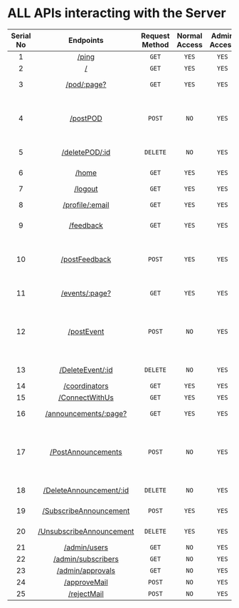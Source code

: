 
# ALL APIs interacting with the Server

| Serial No | Endpoints | Request Method | Normal<br>Access | Admin Access | Coordinator Access | Middlewares Used |
| :--: | :--: | :--: | :--: | :--: | ---- | ---- |
| 1 | [/ping](APIs/ping.md) | `GET` | `YES` | `YES` | `YES` | N/A |
| 2 | [/](APIs/root.md) | `GET` | `YES` | `YES` | `YES` | redirectIfLoggedIn |
| 3 | [/pod/:page?](APIs/podPage.md) | `GET` | `YES` | `YES` | `YES` | isLoggedIn,  updateLastActivity |
| 4 | [/postPOD](APIs/postPOD.md) | `POST` | `NO` | `YES` | `YES` | upload.none(), multerErrorHandling, isLoggedIn, isCoordinator, updateLastActivity, checkParameters |
| 5 | [/deletePOD/:id](APIs/deletePODId.md) | `DELETE` | `NO` | `YES` | `YES` | isLoggedIn, isCoordinator, updateLastActivity |
| 6 | [/home](APIs/home.md) | `GET` | `YES` | `YES` | `YES` | isLoggedIn, updateLastActivity |
| 7 | [/logout](APIs/logout.md) | `GET` | `YES` | `YES` | `YES` | isLoggedIn |
| 8 | [/profile/:email](APIs/profileEmail.md) | `GET` | `YES` | `YES` | `YES`<br> | isLoggedIn, updateLastActivity |
| 9 | [/feedback](APIs/feedback.md) | `GET` | `YES` | `YES` | `YES` | isLoggedIn, updateLastActivity |
| 10 | [/postFeedback](APIs/postFeedback.md) | `POST` | `YES` | `YES` | `YES` | upload.none(), multerErrorHandling, isLoggedIn, updateLastActivity, feedbackContentCheck |
| 11 | [/events/:page?](APIs/eventsPage.md) | `GET` | `YES` | `YES` | `YES` | isLoggedIn, updateLastActivity |
| 12 | [/postEvent](APIs/postEvent.md) | `POST` | `NO` | `YES` | `YES` | isLoggedIn, isCoordinator, upload.array, multerErrorHandling, TypeCheck, FieldLengthCheck, updateLastActivity |
| 13 | [/DeleteEvent/:id](APIs/deleteEventId.md) | `DELETE` | `NO` | `YES` | `YES` | isLoggedIn, isCoordinator, updateLastActivity |
| 14 | [/coordinators](APIs/coordinators.md) | `GET` | `YES` | `YES` | `YES` | isLoggedIn,updateLastActivity |
| 15 | [/ConnectWithUs](APIs/connectWithUs.md) | `GET` | `YES` | `YES` | `YES` | isLoggedIn,updateLastActivity |
| 16 | [/announcements/:page?](APIs/announcementsPage.md) | `GET` | `YES` | `YES` | `YES` | isLoggedIn, updateLastActivity |
| 17 | [/PostAnnouncements](APIs/postAnnouncements.md) | `POST` | `NO` | `YES` | `YES` | isLoggedIn, isCoordinator, upload.array, multerErrorHandling, TypeCheck, FieldLengthCheck, updateLastActivity |
| 18 | [/DeleteAnnouncement/:id](APIs/deleteAnnouncementId.md) | `DELETE` | `NO` | `YES` | `YES` | isLoggedIn, isCoordinator, updateLastActivity |
| 19 | [/SubscribeAnnouncement](APIs/subscribeAnnouncement.md) | `POST` | `YES` | `YES` | `YES` | isLoggedIn, updateLastActivity |
| 20 | [/UnsubscribeAnnouncement](APIs/unsubscribeAnnouncement.md) | `DELETE` | `YES` | `YES` | `YES` | isLoggedIn, updateLastActivity |
| 21 | [/admin/users](APIs/adminUsers.md) | `GET` | `NO` | `YES` | `NO` | isLoggedIn, isAdmin |
| 22 | [/admin/subscribers](APIs/adminSubscribers.md) | `GET` | `NO` | `YES` | `NO` | isLoggedIn, isAdmin |
| 23 | [/admin/approvals](APIs/adminApprovals.md) | `GET` | `NO` | `YES` | `NO` | isLoggedIn, isAdmin |
| 24 | [/approveMail](APIs/approveMail.md) | `POST` | `NO` | `YES` | `NO` | isLoggedIn, isAdmin |
| 25 | [/rejectMail](APIs/rejectMail.md) | `POST` | `NO` | `YES` | `NO` | isLoggedIn, isAdmin |
